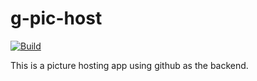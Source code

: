 # g-pic-host

[![Build](https://github.com/genghis-yang/g-pic-host/actions/workflows/build.yml/badge.svg)](https://github.com/genghis-yang/g-pic-host/actions/workflows/build.yml)

This is a picture hosting app using github as the backend.